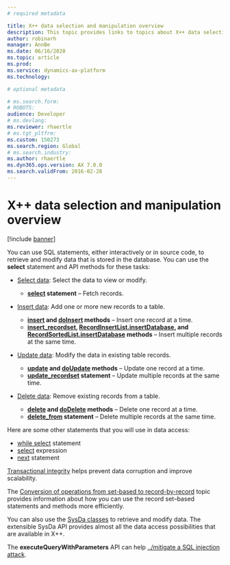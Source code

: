 ```yaml
---
# required metadata

title: X++ data selection and manipulation overview
description: This topic provides links to topics about X++ data selection and manipulation.
author: robinarh
manager: AnnBe
ms.date: 06/16/2020
ms.topic: article
ms.prod:
ms.service: dynamics-ax-platform
ms.technology:

# optional metadata

# ms.search.form:
# ROBOTS:
audience: Developer
# ms.devlang:
ms.reviewer: rhaertle
# ms.tgt_pltfrm:
ms.custom: 150273
ms.search.region: Global
# ms.search.industry:
ms.author: rhaertle
ms.dyn365.ops.version: AX 7.0.0
ms.search.validFrom: 2016-02-28
---
```


# X++ data selection and manipulation overview

[!include [banner](../../includes/banner.md)]

You can use SQL statements, either interactively or in source code, to retrieve and modify data that is stored in the database. You can use the **select** statement and API methods for these tasks:

- [Select data](xpp-select.md): Select the data to view or modify.

    - **[select](xpp-select-statement.md) statement** – Fetch records.

- [Insert data](xpp-insert.md): Add one or more new records to a table.

    - **[insert](xpp-insert.md#insert-method) and [doInsert](xpp-insert.md#do-insert-method) methods** – Insert one record at a time.
    - **[insert\_recordset](xpp-insert.md#insert-recordset-statement), [RecordInsertList.insertDatabase](../system-classes/recordinsertlist-class.md#method-insertdatabase), and [RecordSortedList.insertDatabase](../system-classes/recordsortedlist-class.md#method-insertdatabase) methods** – Insert multiple records at the same time.

- [Update data](xpp-update.md): Modify the data in existing table records.

    - **[update](xpp-update.md#update-method) and [doUpdate](xpp-update.md#do-update-method) methods** – Update one record at a time.
    - **[update\_recordset](xpp-update.md#update-recordset-statement) statement** – Update multiple records at the same time.

- [Delete data](xpp-delete.md): Remove existing records from a table.

    - **[delete](xpp-delete.md#delete-method) and [doDelete](xpp-delete.md#do-delete-method) methods** – Delete one record at a time.
    - **[delete\_from](xpp-delete.md#delete-from-statement) statement** – Delete multiple records at the same time.

Here are some other statements that you will use in data access:

- [while select](xpp-while-select.md) statement
- [select](xpp-select-expression.md) expression
- [next](xpp-select.md) statement

[Transactional integrity](xpp-transaction.md) helps prevent data corruption and improve scalability.

The [Conversion of operations from set-based to record-by-record](xpp-data-perf.md) topic provides information about how you can use the record set–based statements and methods more efficiently.

You can also use the [SysDa classes](../sysda.md) to retrieve and modify data. The extensible SysDa API provides almost all the data access possibilities that are available in X++.

The **executeQueryWithParameters** API can help [../mitigate a SQL injection attack](../query-with-parameters.md).
